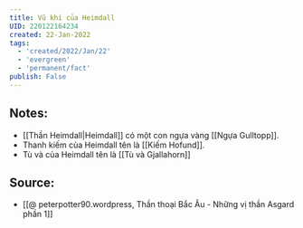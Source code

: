 ```yaml
---
title: Vũ khí của Heimdall
UID: 220122164234
created: 22-Jan-2022
tags:
  - 'created/2022/Jan/22'
  - 'evergreen'
  - 'permanent/fact'
publish: False
---
```

## Notes:
- [[Thần Heimdall|Heimdall]] có một con ngựa vàng [[Ngựa Gulltopp]]. 
- Thanh kiếm của Heimdall tên là [[Kiếm Hofund]]. 
- Tù và của Heimdall tên là [[Tù và Gjallahorn]]

## Source:
- [[@ peterpotter90.wordpress, Thần thoại Bắc Âu - Những vị thần Asgard phần 1]]


